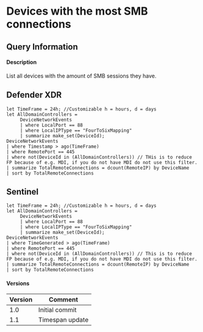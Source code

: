 # Devices with the most SMB connections

## Query Information

#### Description
List all devices with the amount of SMB sessions they have.

## Defender XDR
```KQL
let TimeFrame = 24h; //Customizable h = hours, d = days
let AllDomainControllers =
     DeviceNetworkEvents
     | where LocalPort == 88
     | where LocalIPType == "FourToSixMapping"
     | summarize make_set(DeviceId);
DeviceNetworkEvents
| where Timestamp > ago(TimeFrame)
| where RemotePort == 445
| where not(DeviceId in (AllDomainControllers)) // THis is to reduce FP because of e.g. MDI, if you do not have MDI do not use this filter.
| summarize TotalRemoteConnections = dcount(RemoteIP) by DeviceName
| sort by TotalRemoteConnections
```

## Sentinel
```KQL
let TimeFrame = 24h; //Customizable h = hours, d = days
let AllDomainControllers =
     DeviceNetworkEvents
     | where LocalPort == 88
     | where LocalIPType == "FourToSixMapping"
     | summarize make_set(DeviceId);
DeviceNetworkEvents
| where TimeGenerated > ago(TimeFrame)
| where RemotePort == 445
| where not(DeviceId in (AllDomainControllers)) // This is to reduce FP because of e.g. MDI, if you do not have MDI do not use this filter.
| summarize TotalRemoteConnections = dcount(RemoteIP) by DeviceName
| sort by TotalRemoteConnections
```

#### Versions
| Version | Comment |
| ---  | --- |
| 1.0 | Initial commit |
| 1.1 | Timespan update |



